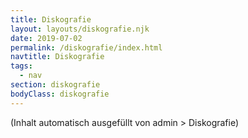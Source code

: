 ```yaml
---
title: Diskografie
layout: layouts/diskografie.njk
date: 2019-07-02
permalink: /diskografie/index.html
navtitle: Diskografie
tags:
  - nav
section: diskografie
bodyClass: diskografie
---
```

(Inhalt automatisch ausgefüllt von admin > Diskografie)